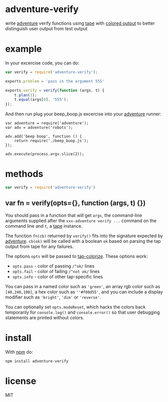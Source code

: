 # adventure-verify

write [adventure](https://npmjs.org/package/adventure)
verify functions using [tape](https://npmjs.org/package/tape)
with [colored output](https://npmjs.org/package/tap-colorize)
to better distinguish user output from test output

# example

In your excercise code, you can do:

``` js
var verify = require('adventure-verify');

exports.problem = 'pass in the argument 555'

exports.verify = verify(function (args, t) {
    t.plan(1);
    t.equal(args[0], '555');
});
```

And then run plug your beep_boop.js excercise into your
[adventure](https://npmjs.org/package/adventure) runner:

```
var adventure = require('adventure');
var adv = adventure('robots');

adv.add('beep boop', function () {
    return require('./beep_boop.js');
});

adv.execute(process.argv.slice(2));
```

# methods

``` js
var verify = require('adventure-verify')
```

## var fn = verify(opts={}, function (args, t) {})

You should pass in a function that will get `args`, the command-line arguments
supplied after the `xxx-adventure verify ...` command on the command line and
`t`, a [tape](https://npmjs.org/package/tape) instance.

The function `fn(cb)` returned by `verify()` fits into the signature expected by
[adventure](https://npmjs.org/package/adventure). `cb(ok)` will be called with a
boolean `ok` based on parsing the tap output from tape for any failures.

The options `opts` will be passed to
[tap-colorize](https://npmjs.org/package/tap-colorize).
These options work:

* `opts.pass` - color of passing `/^ok/` lines
* `opts.fail` - color of failing `/^not ok/` lines
* `opts.info` - color of other tap-specific lines

You can pass in a named color such as `'green'`, an array rgb color such as
`[40,240,100]`, a hex color such as `''#f00d55'`, and you can include a display
modifier such as `'bright'`, `'dim'` or `'reverse'`.

You can optionally set `opts.modeReset`, which hacks the colors back temporarily
for `console.log()` and `console.error()` so that user debugging statements are
printed without colors.

# install

With [npm](https://npmjs.org) do:

```
npm install adventure-verify
```

# license

MIT
